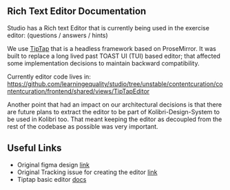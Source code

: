 ## Rich Text Editor Documentation

Studio has a Rich text Editor that is currently being used in the exercise editor: (questions / answers / hints)

We use [TipTap](https://tiptap.dev/) that is a headless framework based on ProseMirror. It was built to replace a long lived past TOAST UI (TUI) based editor; that affected some implementation decisions to maintain backward compatibility.

Currently editor code lives in: https://github.com/learningequality/studio/tree/unstable/contentcuration/contentcuration/frontend/shared/views/TipTapEditor

Another point that had an impact on our architectural decisions is that there are future plans to extract the editor to be part of Kolibri-Design-System to be used in Kolibri too. That meant keeping the editor as decoupled from the rest of the codebase as possible was very important.

## Useful Links
- Original figma design [link](https://www.figma.com/design/uw8lx88ZKZU8X7kN9SdLeo/Rich-text-editor---GSOC-2025?node-id=377-422&p=f&t=HIkJ8pF9xudcOnLd-0)
- Original Tracking issue for creating the editor [link](https://github.com/learningequality/studio/issues/5049)
- Tiptap basic editor [docs](https://tiptap.dev/docs/editor/getting-started/overview)
